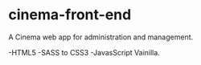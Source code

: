 # cinema-front-end
A Cinema web app for administration and management.

-HTML5
-SASS to CSS3
-JavasScript Vainilla.
